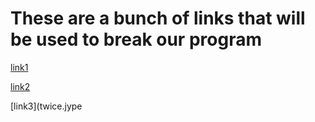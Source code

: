 # These are a bunch of links that will be used to break our program

[link1](https://fn258$!lmao.com)

[link2](thiswillb[r]eak.org)

[link3](twice.jype
